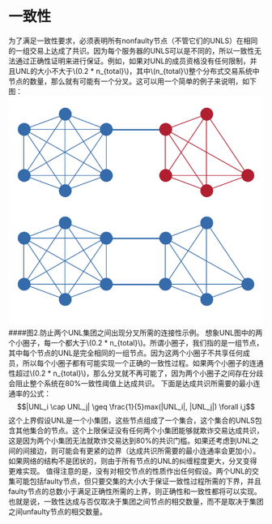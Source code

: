 <script type="text/javascript" src="http://cdn.mathjax.org/mathjax/latest/MathJax.js?config=default"></script>
# 一致性

为了满足一致性要求，必须表明所有nonfaulty节点（不管它们的UNLS）在相同的一组交易上达成了共识。因为每个服务器的UNLS可以是不同的，所以一致性无法通过正确性证明来进行保证。例如，如果对UNL的成员资格没有任何限制，并且UNL的大小不大于\\(0.2 * n_{total}\\)，其中\\(n_{total}\\)整个分布式交易系统中节点的数量，那么就有可能有一个分叉。这可以用一个简单的例子来说明，如下图：
![younghz的Markdown库](/asserts/2.bmp "图二")
####图2.防止两个UNL集团之间出现分叉所需的连接性示例。
想象UNL图中的两个小圈子，每一个都大于\\(0.2 * n_{total}\\)。所谓小圈子，我们指的是一组节点，其中每个节点的UNL是完全相同的一组节点。因为这两个小圈子不共享任何成员，所以每个小圈子都有可能实现一个正确的一致性过程。如果两个小圈子的连通性超过\\(0.2 * n_{total}\\)，那么分叉就不再可能了，因为两个小圈子之间存在分歧会阻止整个系统在80%一致性阈值上达成共识。
下面是达成共识所需要的最小连通率的公式：
$$|UNL_i \cap UNL_j| \geq \frac{1}{5}max(|UNL_i|, |UNL_j|) \forall i,j$$
这个上界假设UNL是一个小集团，这些节点组成了一个集合，这个集合的UNLS包含其他集合的节点。这个上限保证没有任何两个小集团能够就欺诈交易达成共识，这是因为两个小集团无法就欺诈交易达到80%的共识门槛。如果还考虑到UNL之间的间接边，则可能会有更紧的边界（达成共识所需要的最小连通率会更加小）。如果网络的结构不是团状的，则由于所有节点的UNL的纠缠程度更大，分叉变得更难实现。
值得注意的是，没有对相交节点的性质作出任何假设。两个UNL的交集可能包括faulty节点，但只要交集的大小大于保证一致性过程所需的下界，并且faulty节点的总数小于满足正确性所需的上界，则正确性和一致性都将可以实现。也就是说，一致性达成与否仅取决于集团之间节点的相交数量，而不是取决于集团之间unfaulty节点的相交数量。